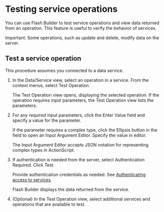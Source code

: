 # Testing service operations

You can use Flash Builder to test service operations and view data returned from
an operation. This feature is useful to verify the behavior of services.

Important: Some operations, such as update and delete, modify data on the
server.

## Test a service operation

This procedure assumes you connected to a data service.

1.  In the Data/Service view, select an operation in a service. From the context
    menus, select Test Operation.

    The Test Operation view opens, displaying the selected operation. If the
    operation requires input parameters, the Test Operation view lists the
    parameters.

2.  For any required input parameters, click the Enter Value field and specify a
    value for the parameter.

    If the parameter requires a complex type, click the Ellipsis button in the
    field to open an Input Argument Editor. Specify the value in editor.

    The Input Argument Editor accepts JSON notation for representing complex
    types in ActionScript.

3.  If authentication is needed from the server, select Authentication Required.
    Click Test.

    Provide authentication credentials as needed. See
    [Authenticating access to services](./configuring-data-types-for-data-service-operations.md#authenticating-access-to-services).

    Flash Builder displays the data returned from the service.

4.  (Optional) In the Test Operation view, select additional services and
    operations that are available to test.
